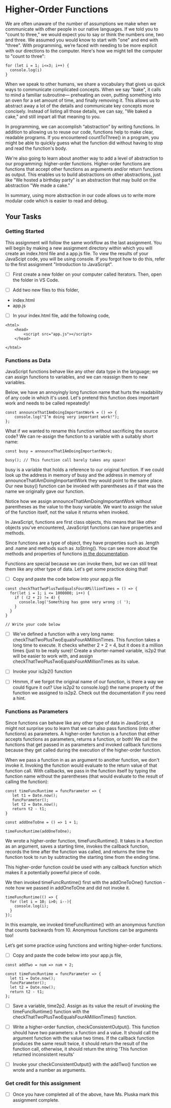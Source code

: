 # Higher-Order Functions

We are often unaware of the number of assumptions we make when we communicate with other people in our native languages. If we told you to "count to three," we would expect you to say or think the numbers one, two and three. We assumed you would know to start with "one" and end with "three". With programming, we’re faced with needing to be more explicit with our directions to the computer. Here's how we might tell the computer to "count to three":

```
for (let i = 1; i<=3; i++) {
  console.log(i)
}
```
When we speak to other humans, we share a vocabulary that gives us quick ways to communicate complicated concepts. When we say "bake", it calls to mind a familiar subroutine— preheating an oven, putting something into an oven for a set amount of time, and finally removing it. This allows us to abstract away a lot of the details and communicate key concepts more concisely. Instead of listing all those details, we can say, "We baked a cake," and still impart all that meaning to you.

In programming, we can accomplish “abstraction” by writing functions. In addition to allowing us to reuse our code, functions help to make clear, readable programs. If you encountered countToThree() in a program, you might be able to quickly guess what the function did without having to stop and read the function's body.

We're also going to learn about another way to add a level of abstraction to our programming: higher-order functions. Higher-order functions are functions that accept other functions as arguments and/or return functions as output. This enables us to build abstractions on other abstractions, just like "We hosted a birthday party" is an abstraction that may build on the abstraction "We made a cake."

In summary, using more abstraction in our code allows us to write more modular code which is easier to read and debug.

## Your Tasks

### Getting Started

This assignment will follow the same workflow as the last assignment.  You will begin by making a new assignment directory within which you will create an index.html file and a app.js file.  To view the results of your JavaScipt code, you will be using console.  If you forgot how to do this, refer to the first assignment "Introduction to JavaScript".

- [ ] First create a new folder on your computer called Iterators.  Then, open the folder in VS Code.

- [ ] Add two new files to this folder, 

- index.html
- app.js

- [ ] In your index.html file, add the following code,

```
<html>
    <head>
        <script src="app.js"></script>
    </head>

</html>
``` 

### Functions as Data

JavaScript functions behave like any other data type in the language; we can assign functions to variables, and we can reassign them to new variables.

Below, we have an annoyingly long function name that hurts the readability of any code in which it's used. Let's pretend this function does important work and needs to be called repeatedly!

```
const announceThatIAmDoingImportantWork = () => {
    console.log("I’m doing very important work!");
};
```
What if we wanted to rename this function without sacrificing the source code? We can re-assign the function to a variable with a suitably short name:

```
const busy = announceThatIAmDoingImportantWork;

busy(); // This function call barely takes any space!
```
busy is a variable that holds a reference to our original function. If we could look up the address in memory of busy and the address in memory of announceThatIAmDoingImportantWork they would point to the same place. Our new busy() function can be invoked with parentheses as if that was the name we originally gave our function.

Notice how we assign announceThatIAmDoingImportantWork without parentheses as the value to the busy variable. We want to assign the value of the function itself, not the value it returns when invoked.

In JavaScript, functions are first class objects, this means that like other objects you've encountered, JavaScript functions can have properties and methods.

Since functions are a type of object, they have properties such as .length and .name and methods such as .toString(). You can see more about the methods and properties of functions [in the documentation](https://developer.mozilla.org/en-US/docs/Web/JavaScript/Reference/Global_Objects/Function).

Functions are special because we can invoke them, but we can still treat them like any other type of data. Let's get some practice doing that!

- [ ] Copy and paste the code below into your app.js file

```
const checkThatTwoPlusTwoEqualsFourAMillionTimes = () => {
  for(let i = 1; i <= 1000000; i++) {
    if ( (2 + 2) != 4) {
      console.log('Something has gone very wrong :( ');
    }
  }
}

// Write your code below
```

- [ ] We’ve defined a function with a very long name: checkThatTwoPlusTwoEqualsFourAMillionTimes. This function takes a long time to execute. It checks whether 2 + 2 = 4, but it does it a million times (just to be really sure)! Create a shorter-named variable, is2p2 that will be easier to work with, and assign checkThatTwoPlusTwoEqualsFourAMillionTimes as its value.

- [ ] Invoke your is2p2() function

- [ ] Hmmm, if we forgot the original name of our function, is there a way we could figure it out? Use is2p2 to console.log() the name property of the function we assigned to is2p2. Check out the documentation if you need a hint.

### Functions as Parameters

Since functions can behave like any other type of data in JavaScript, it might not surprise you to learn that we can also pass functions (into other functions) as parameters. A higher-order function is a function that either accepts functions as parameters, returns a function, or both! We call the functions that get passed in as parameters and invoked callback functions because they get called during the execution of the higher-order function.

When we pass a function in as an argument to another function, we don't invoke it. Invoking the function would evaluate to the return value of that function call. With callbacks, we pass in the function itself by typing the function name without the parentheses (that would evaluate to the result of calling the function):

```
const timeFuncRuntime = funcParameter => {
   let t1 = Date.now();
   funcParameter();
   let t2 = Date.now();
   return t2 - t1;
}

const addOneToOne = () => 1 + 1;

timeFuncRuntime(addOneToOne);
```
We wrote a higher-order function, timeFuncRuntime(). It takes in a function as an argument, saves a starting time, invokes the callback function, records the time after the function was called, and returns the time the function took to run by subtracting the starting time from the ending time.

This higher-order function could be used with any callback function which makes it a potentially powerful piece of code.

We then invoked timeFuncRuntime() first with the addOneToOne() function - note how we passed in addOneToOne and did not invoke it.

```
timeFuncRuntime(() => {
  for (let i = 10; i>0; i--){
    console.log(i);
  }
});
```

In this example, we invoked timeFuncRuntime() with an anonymous function that counts backwards from 10. Anonymous functions can be arguments too!

Let’s get some practice using functions and writing higher-order functions.

- [ ] Copy and paste the code below into your app.js file, 

```
const addTwo = num => num + 2;

const timeFuncRuntime = funcParameter => {
  let t1 = Date.now();
  funcParameter();
  let t2 = Date.now();
  return t2 - t1;
};
```
- [ ] Save a variable, time2p2. Assign as its value the result of invoking the timeFuncRuntime() function with the checkThatTwoPlusTwoEqualsFourAMillionTimes() function.

- [ ] Write a higher-order function, checkConsistentOutput(). This function should have two parameters: a function and a value. It should call the argument function with the value two times. If the callback function produces the same result twice, it should return the result of the function call, otherwise, it should return the string 'This function returned inconsistent results'

- [ ] Invoke your checkConsistentOutput() with the addTwo() function we wrote and a number as arguments.


### Get credit for this assignment

- [ ] Once you have completed all of the above, have Ms. Pluska mark this assignment complete. 


















